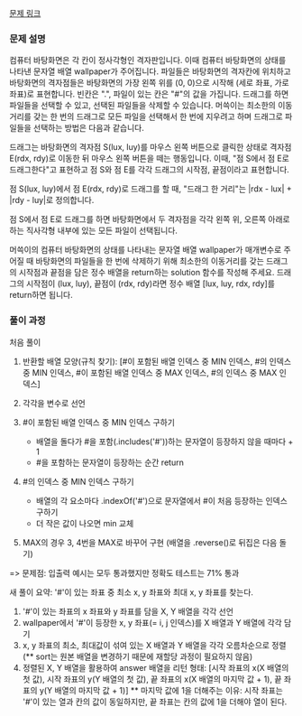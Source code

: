[문제 링크](https://school.programmers.co.kr/learn/courses/30/lessons/161990)

### 문제 설명

컴퓨터 바탕화면은 각 칸이 정사각형인 격자판입니다. 이때 컴퓨터 바탕화면의 상태를 나타낸 문자열 배열 wallpaper가 주어집니다. 파일들은 바탕화면의 격자칸에 위치하고 바탕화면의 격자점들은 바탕화면의 가장 왼쪽 위를 (0, 0)으로 시작해 (세로 좌표, 가로 좌표)로 표현합니다. 빈칸은 ".", 파일이 있는 칸은 "#"의 값을 가집니다. 드래그를 하면 파일들을 선택할 수 있고, 선택된 파일들을 삭제할 수 있습니다. 머쓱이는 최소한의 이동거리를 갖는 한 번의 드래그로 모든 파일을 선택해서 한 번에 지우려고 하며 드래그로 파일들을 선택하는 방법은 다음과 같습니다.

드래그는 바탕화면의 격자점 S(lux, luy)를 마우스 왼쪽 버튼으로 클릭한 상태로 격자점 E(rdx, rdy)로 이동한 뒤 마우스 왼쪽 버튼을 떼는 행동입니다. 이때, "점 S에서 점 E로 드래그한다"고 표현하고 점 S와 점 E를 각각 드래그의 시작점, 끝점이라고 표현합니다.

점 S(lux, luy)에서 점 E(rdx, rdy)로 드래그를 할 때, "드래그 한 거리"는 |rdx - lux| + |rdy - luy|로 정의합니다.

점 S에서 점 E로 드래그를 하면 바탕화면에서 두 격자점을 각각 왼쪽 위, 오른쪽 아래로 하는 직사각형 내부에 있는 모든 파일이 선택됩니다.

머쓱이의 컴퓨터 바탕화면의 상태를 나타내는 문자열 배열 wallpaper가 매개변수로 주어질 때 바탕화면의 파일들을 한 번에 삭제하기 위해 최소한의 이동거리를 갖는 드래그의 시작점과 끝점을 담은 정수 배열을 return하는 solution 함수를 작성해 주세요. 드래그의 시작점이 (lux, luy), 끝점이 (rdx, rdy)라면 정수 배열 [lux, luy, rdx, rdy]를 return하면 됩니다.

### 풀이 과정

처음 풀이

1. 반환할 배열 모양(규칙 찾기): [#이 포함된 배열 인덱스 중 MIN 인덱스, #의 인덱스 중 MIN 인덱스, #이 포함된 배열 인덱스 중 MAX 인덱스, #의 인덱스 중 MAX 인덱스]
2. 각각을 변수로 선언
3. #이 포함된 배열 인덱스 중 MIN 인덱스 구하기
   - 배열을 돌다가 #을 포함(.includes('#'))하는 문자열이 등장하지 않을 때마다 + 1
   - #을 포함하는 문자열이 등장하는 순간 return
4. #의 인덱스 중 MIN 인덱스 구하기

   - 배열의 각 요소마다 .indexOf('#')으로 문자열에서 #이 처음 등장하는 인덱스 구하기
   - 더 작은 값이 나오면 min 교체

5. MAX의 경우 3, 4번을 MAX로 바꾸어 구현 (배열을 .reverse()로 뒤집은 다음 돌기)

=> 문제점: 입출력 예시는 모두 통과했지만 정확도 테스트는 71% 통과

새 풀이
요약: '#'이 있는 좌표 중 최소 x, y 좌표와 최대 x, y 좌표를 찾는다.

1. '#'이 있는 좌표의 x 좌표와 y 좌표를 담을 X, Y 배열을 각각 선언
2. wallpaper에서 '#'이 등장한 x, y 좌표(= i, j 인덱스)를 X 배열과 Y 배열에 각각 담기
3. x, y 좌표의 최소, 최대값이 섞여 있는 X 배열과 Y 배열을 각각 오름차순으로 정렬
   (\*\* sort는 원본 배열을 변경하기 때문에 재할당 과정이 필요하지 않음)
4. 정렬된 X, Y 배열을 활용하여 answer 배열을 리턴
   형태: [시작 좌표의 x(X 배열의 첫 값), 시작 좌표의 y(Y 배열의 첫 값), 끝 좌표의 x(X 배열의 마지막 값 + 1), 끝 좌표의 y(Y 배열의 마지막 값 + 1)]
   \*\* 마지막 값에 1을 더해주는 이유: 시작 좌표는 '#'이 있는 열과 칸의 값이 동일하지만, 끝 좌표는 칸의 값에 1을 더해야 열이 된다.
